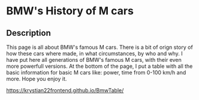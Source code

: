 # BMW's History of M cars

## Description
This page is all about BMW's famous M cars. There is a bit of orign story of how these cars where made,  in what circumstances, by who and why.
I have put here all generations of BMW's famous M cars, with their even more powerfull versions. At the bottom of the page, I put a table with all the basic information for basic M cars like: power, time from 0-100 km/h and more. Hope you enjoy it.

https://krystian22frontend.github.io/BmwTable/
